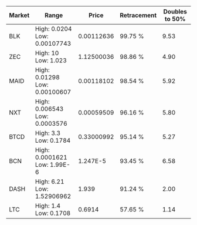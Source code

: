 | Market | Range | Price| Retracement | Doubles to 50% |
| --- | --- | --- | --- | --- |
| BLK | High: 0.0204<br />Low: 0.00107743 | 0.00112636 | 99.75 % | 9.53 |
| ZEC | High: 10<br />Low: 1.023 | 1.12500036 | 98.86 % | 4.90 |
| MAID | High: 0.01298<br />Low: 0.00100607 | 0.00118102 | 98.54 % | 5.92 |
| NXT | High: 0.006543<br />Low: 0.0003576 | 0.00059509 | 96.16 % | 5.80 |
| BTCD | High: 3.3<br />Low: 0.1784 | 0.33000992 | 95.14 % | 5.27 |
| BCN | High: 0.0001621<br />Low: 1.99E-6 | 1.247E-5 | 93.45 % | 6.58 |
| DASH | High: 6.21<br />Low: 1.52906962 | 1.939 | 91.24 % | 2.00 |
| LTC | High: 1.4<br />Low: 0.1708 | 0.6914 | 57.65 % | 1.14 |
